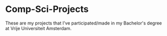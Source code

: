 # Comp-Sci-Projects
These are my projects that I've participated/made in my Bachelor's degree at Vrije Universiteit Amsterdam.
